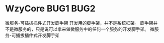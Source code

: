 # WzyCore BUG1 BUG2
微服务-可插拔插件式开发脚手架
开发用的脚手架，并不是系统框架。
脚手架并不是微服务的，只是说可以拿来做微服务中的任何一个服务的开发脚手架。
微服务-可插拔插件式开发脚手架
